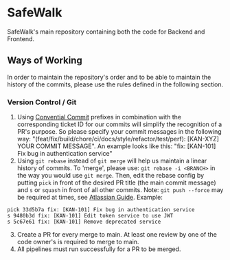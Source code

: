 # SafeWalk
SafeWalk's main repository containing both the code for Backend and Frontend.

## Ways of Working

In order to maintain the repository's order and to be able to maintain the history of the commits, please use the rules defined in the following section.

### Version Control / Git

1. Using [Convential Commit](https://www.conventionalcommits.org/en/v1.0.0/#summary) prefixes in combination with the corresponding ticket ID for our commits will simplify the recognition of a PR's purpose. So please specify your commit messages in the following way: "(feat/fix/build/chore/ci/docs/style/refactor/test/perf): [KAN-XYZ] YOUR COMMIT MESSAGE". An example looks like this: "fix: [KAN-101] Fix bug in authentication service"
2. Using `git rebase` instead of `git merge` will help us maintain a linear history of commits. To 'merge', please use: `git rebase -i <BRANCH>` in the way you would use `git merge`. Then, edit the rebase config by putting `pick` in front of the desired PR title (the main commit message) and `s` or `squash` in front of all other commits. Note: `git push --force` may be required at times, see [Atlassian Guide](https://www.atlassian.com/git/tutorials/merging-vs-rebasing). Example:
```
pick 33d5b7a fix: [KAN-101] Fix bug in authentication service
s 9480b3d fix: [KAN-101] Edit token service to use JWT
s 5c67e61 fix: [KAN-101] Remove deprecated service
```
3. Create a PR for every merge to main. At least one review by one of the code owner's is required to merge to main. 
4. All pipelines must run successfully for a PR to be merged.